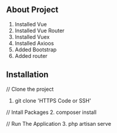 ## About Project

1. Installed Vue
2. Installed Vue Router
3. Installed Vuex
4. Installed Axioos
5. Added Bootstrap
6. Added router

## Installation

// Clone the project
1. git clone 'HTTPS Code or SSH'  

// Intall Packages
2. composer install

// Run The Application
3. php artisan serve